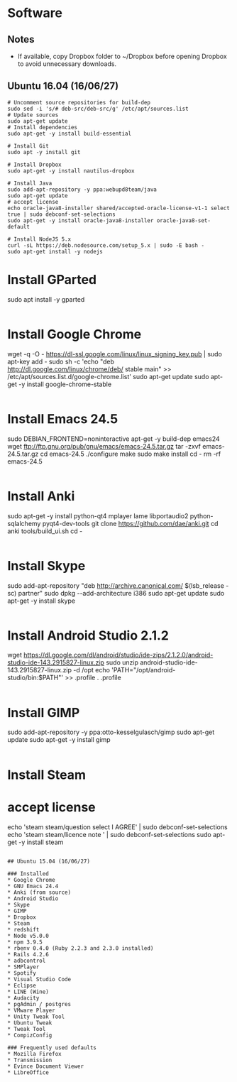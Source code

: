 # Software

## Notes

* If available, copy Dropbox folder to ~/Dropbox before opening Dropbox to avoid unnecessary downloads.

## Ubuntu 16.04 (16/06/27)

```
# Uncomment source repositories for build-dep
sudo sed -i 's/# deb-src/deb-src/g' /etc/apt/sources.list
# Update sources
sudo apt-get update
# Install dependencies
sudo apt-get -y install build-essential
```

```
# Install Git
sudo apt -y install git
```

```
# Install Dropbox
sudo apt-get -y install nautilus-dropbox
```

```
# Install Java
sudo add-apt-repository -y ppa:webupd8team/java
sudo apt-get update
# accept license
echo oracle-java8-installer shared/accepted-oracle-license-v1-1 select true | sudo debconf-set-selections
sudo apt-get -y install oracle-java8-installer oracle-java8-set-default
```

```
# Install NodeJS 5.x
curl -sL https://deb.nodesource.com/setup_5.x | sudo -E bash -
sudo apt-get install -y nodejs
```

# Install GParted
sudo apt install -y gparted
```

```
# Install Google Chrome
wget -q -O - https://dl-ssl.google.com/linux/linux_signing_key.pub | sudo apt-key add -
sudo sh -c 'echo "deb http://dl.google.com/linux/chrome/deb/ stable main" >> /etc/apt/sources.list.d/google-chrome.list'
sudo apt-get update
sudo apt-get -y install google-chrome-stable
```
```
# Install Emacs 24.5
sudo DEBIAN_FRONTEND=noninteractive apt-get -y build-dep emacs24
wget ftp://ftp.gnu.org/pub/gnu/emacs/emacs-24.5.tar.gz
tar -zxvf emacs-24.5.tar.gz
cd emacs-24.5
./configure
make
sudo make install
cd -
rm -rf emacs-24.5
```

```
# Install Anki
sudo apt-get -y install python-qt4 mplayer lame libportaudio2 python-sqlalchemy pyqt4-dev-tools
git clone https://github.com/dae/anki.git
cd anki
tools/build_ui.sh
cd -
```

```
# Install Skype
sudo add-apt-repository "deb http://archive.canonical.com/ $(lsb_release -sc) partner"
sudo dpkg --add-architecture i386
sudo apt-get update
sudo apt-get -y install skype
```

```
# Install Android Studio 2.1.2
wget https://dl.google.com/dl/android/studio/ide-zips/2.1.2.0/android-studio-ide-143.2915827-linux.zip
sudo unzip android-studio-ide-143.2915827-linux.zip -d /opt
echo 'PATH="/opt/android-studio/bin:$PATH"' >> .profile
. .profile
```

```
# Install GIMP
sudo add-apt-repository -y ppa:otto-kesselgulasch/gimp
sudo apt-get update
sudo apt-get -y install gimp
```

```
# Install Steam
# accept license
echo 'steam steam/question select I AGREE' | sudo debconf-set-selections
echo 'steam steam/licence note ' | sudo debconf-set-selections
sudo apt-get -y install steam
```

## Ubuntu 15.04 (16/06/27)

### Installed
* Google Chrome
* GNU Emacs 24.4
* Anki (from source)
* Android Studio
* Skype
* GIMP
* Dropbox
* Steam
* redshift
* Node v5.0.0
* npm 3.9.5
* rbenv 0.4.0 (Ruby 2.2.3 and 2.3.0 installed)
* Rails 4.2.6
* adbcontrol
* SMPlayer
* Spotify
* Visual Studio Code
* Eclipse
* LINE (Wine)
* Audacity
* pgAdmin / postgres
* VMware Player
* Unity Tweak Tool
* Ubuntu Tweak
* Tweak Tool
* CompizConfig

### Frequently used defaults
* Mozilla Firefox
* Transmission
* Evince Document Viewer
* LibreOffice

